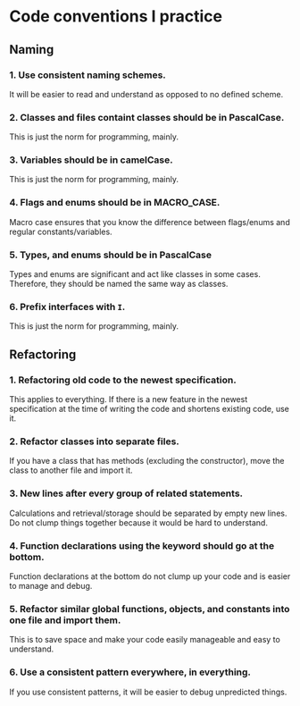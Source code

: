 # Code conventions I practice

## Naming

### 1. Use consistent naming schemes.

It will be easier to read and understand as opposed to no defined scheme.

### 2. Classes and files containt classes should be in PascalCase.

This is just the norm for programming, mainly.

### 3. Variables should be in camelCase.

This is just the norm for programming, mainly.

### 4. Flags and enums should be in MACRO_CASE.

Macro case ensures that you know the difference between flags/enums and regular constants/variables.

### 5. Types, and enums should be in PascalCase

Types and enums are significant and act like classes in some cases. Therefore, they should be named the same way as classes.

### 6. Prefix interfaces with `I`.

This is just the norm for programming, mainly.

## Refactoring

### 1. Refactoring old code to the newest specification.

This applies to everything. If there is a new feature in the newest specification at the time of writing the code and shortens existing code, use it.

### 2. Refactor classes into separate files.

If you have a class that has methods (excluding the constructor), move the class to another file and import it.

### 3. New lines after every group of related statements.

Calculations and retrieval/storage should be separated by empty new lines. Do not clump things together because it would be hard to understand.

### 4. Function declarations using the keyword should go at the bottom.

Function declarations at the bottom do not clump up your code and is easier to manage and debug.

### 5. Refactor similar global functions, objects, and constants into one file and import them.

This is to save space and make your code easily manageable and easy to understand.

### 6. Use a consistent pattern everywhere, in everything.

If you use consistent patterns, it will be easier to debug unpredicted things.
